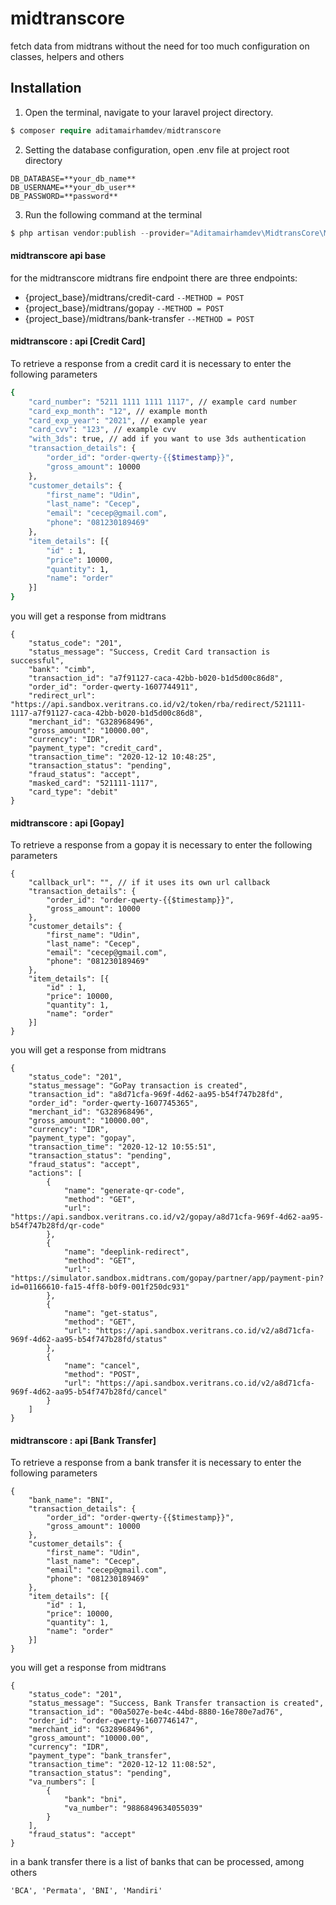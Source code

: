 # midtranscore
fetch data from midtrans without the need for too much configuration on classes, helpers and others

## Installation
1. Open the terminal, navigate to your laravel project directory.
```php
$ composer require aditamairhamdev/midtranscore
```

2. Setting the database configuration, open .env file at project root directory
```
DB_DATABASE=**your_db_name**
DB_USERNAME=**your_db_user**
DB_PASSWORD=**password**
```

3. Run the following command at the terminal
```php
$ php artisan vendor:publish --provider="Aditamairhamdev\MidtransCore\MidtransCoreServiceProvider"
```

#### midtranscore api base
for the midtranscore midtrans fire endpoint there are three endpoints:
- {project_base}/midtrans/credit-card `--METHOD = POST`
- {project_base}/midtrans/gopay `--METHOD = POST`
- {project_base}/midtrans/bank-transfer `--METHOD = POST`

#### midtranscore : api [Credit Card]
To retrieve a response from a credit card it is necessary to enter the following parameters
``` bash
{
    "card_number": "5211 1111 1111 1117", // example card number
    "card_exp_month": "12", // example month
    "card_exp_year": "2021", // example year
    "card_cvv": "123", // example cvv
    "with_3ds": true, // add if you want to use 3ds authentication
    "transaction_details": {
        "order_id": "order-qwerty-{{$timestamp}}",
        "gross_amount": 10000
    },
    "customer_details": {
        "first_name": "Udin",
        "last_name": "Cecep",
        "email": "cecep@gmail.com",
        "phone": "081230189469"
    },
    "item_details": [{
        "id" : 1,
        "price": 10000,
        "quantity": 1,
        "name": "order"
    }]
}
```
you will get a response from midtrans
```
{
    "status_code": "201",
    "status_message": "Success, Credit Card transaction is successful",
    "bank": "cimb",
    "transaction_id": "a7f91127-caca-42bb-b020-b1d5d00c86d8",
    "order_id": "order-qwerty-1607744911",
    "redirect_url": "https://api.sandbox.veritrans.co.id/v2/token/rba/redirect/521111-1117-a7f91127-caca-42bb-b020-b1d5d00c86d8",
    "merchant_id": "G328968496",
    "gross_amount": "10000.00",
    "currency": "IDR",
    "payment_type": "credit_card",
    "transaction_time": "2020-12-12 10:48:25",
    "transaction_status": "pending",
    "fraud_status": "accept",
    "masked_card": "521111-1117",
    "card_type": "debit"
}
```
#### midtranscore : api [Gopay]
To retrieve a response from a gopay it is necessary to enter the following parameters
```
{
    "callback_url": "", // if it uses its own url callback
    "transaction_details": {
        "order_id": "order-qwerty-{{$timestamp}}",
        "gross_amount": 10000
    },
    "customer_details": {
        "first_name": "Udin",
        "last_name": "Cecep",
        "email": "cecep@gmail.com",
        "phone": "081230189469"
    },
    "item_details": [{
        "id" : 1,
        "price": 10000,
        "quantity": 1,
        "name": "order"
    }]
}
```
you will get a response from midtrans
```
{
    "status_code": "201",
    "status_message": "GoPay transaction is created",
    "transaction_id": "a8d71cfa-969f-4d62-aa95-b54f747b28fd",
    "order_id": "order-qwerty-1607745365",
    "merchant_id": "G328968496",
    "gross_amount": "10000.00",
    "currency": "IDR",
    "payment_type": "gopay",
    "transaction_time": "2020-12-12 10:55:51",
    "transaction_status": "pending",
    "fraud_status": "accept",
    "actions": [
        {
            "name": "generate-qr-code",
            "method": "GET",
            "url": "https://api.sandbox.veritrans.co.id/v2/gopay/a8d71cfa-969f-4d62-aa95-b54f747b28fd/qr-code"
        },
        {
            "name": "deeplink-redirect",
            "method": "GET",
            "url": "https://simulator.sandbox.midtrans.com/gopay/partner/app/payment-pin?id=01166610-fa15-4ff8-b0f9-001f250dc931"
        },
        {
            "name": "get-status",
            "method": "GET",
            "url": "https://api.sandbox.veritrans.co.id/v2/a8d71cfa-969f-4d62-aa95-b54f747b28fd/status"
        },
        {
            "name": "cancel",
            "method": "POST",
            "url": "https://api.sandbox.veritrans.co.id/v2/a8d71cfa-969f-4d62-aa95-b54f747b28fd/cancel"
        }
    ]
}
```
#### midtranscore : api [Bank Transfer]
To retrieve a response from a bank transfer it is necessary to enter the following parameters
```
{
    "bank_name": "BNI",
    "transaction_details": {
        "order_id": "order-qwerty-{{$timestamp}}",
        "gross_amount": 10000
    },
    "customer_details": {
        "first_name": "Udin",
        "last_name": "Cecep",
        "email": "cecep@gmail.com",
        "phone": "081230189469"
    },
    "item_details": [{
        "id" : 1,
        "price": 10000,
        "quantity": 1,
        "name": "order"
    }]
}
```
you will get a response from midtrans
```
{
    "status_code": "201",
    "status_message": "Success, Bank Transfer transaction is created",
    "transaction_id": "00a5027e-be4c-44bd-8880-16e780e7ad76",
    "order_id": "order-qwerty-1607746147",
    "merchant_id": "G328968496",
    "gross_amount": "10000.00",
    "currency": "IDR",
    "payment_type": "bank_transfer",
    "transaction_time": "2020-12-12 11:08:52",
    "transaction_status": "pending",
    "va_numbers": [
        {
            "bank": "bni",
            "va_number": "9886849634055039"
        }
    ],
    "fraud_status": "accept"
}
```
in a bank transfer there is a list of banks that can be processed, among others
```
'BCA', 'Permata', 'BNI', 'Mandiri'
```
